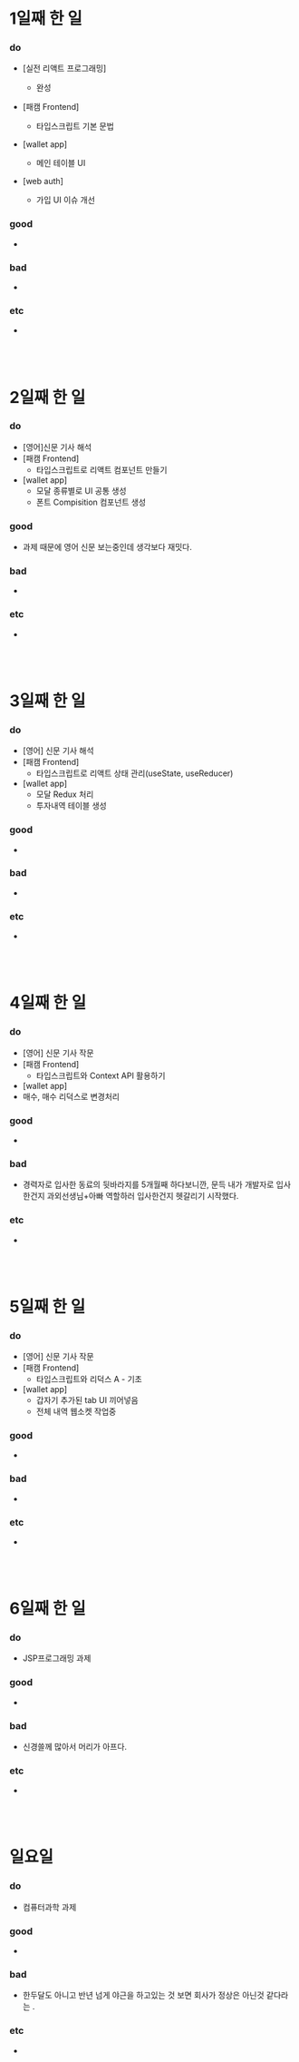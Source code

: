 # 1일째 한 일 
### do
- [실전 리액트 프로그래밍]
	- 완성
- [패캠 Frontend]
	- 타입스크립트 기본 문법
- [wallet app]
	- 메인 테이블 UI
	
- [web auth]
	- 가입 UI 이슈 개선
 
### good
- 

### bad
- 

### etc
- 

<br /><br />

# 2일째 한 일 
### do
- [영어]신문 기사 해석
- [패캠 Frontend]
	- 타입스크립트로 리액트 컴포넌트 만들기
- [wallet app]
	- 모달 종류별로 UI 공통 생성
	- 폰트 Compisition 컴포넌트 생성

### good
- 과제 때문에 영어 신문 보는중인데 생각보다 재밋다.

### bad
-

### etc
-

<br /><br />

# 3일째 한 일 
### do
- [영어] 신문 기사 해석
- [패캠 Frontend]
	- 타입스크립트로 리액트 상태 관리(useState, useReducer)
- [wallet app]
 	- 모달 Redux 처리
 	- 투자내역 테이블 생성

### good
-

### bad
-

### etc
-

<br /><br />

# 4일째 한 일 
### do
- [영어] 신문 기사 작문
- [패캠 Frontend]
	- 타입스크립트와 Context API 활용하기
- [wallet app]
 - 매수, 매수 리덕스로 변경처리

### good
-

### bad
- 경력자로 입사한 동료의 뒷바라지를 5개월째 하다보니깐, 문득 내가 개발자로 입사한건지 과외선생님+아빠 역할하러 입사한건지 헷갈리기 시작했다.
### etc
- 

<br /><br />

# 5일째 한 일 
### do
- [영어] 신문 기사 작문
- [패캠 Frontend]
	- 타입스크립트와 리덕스 A - 기초
- [wallet app]
  - 갑자기 추가된 tab UI 끼어넣음
  - 전체 내역 웹소켓 작업중

### good
-

### bad
- 

### etc
- 

<br /><br />

# 6일째 한 일 
### do
- JSP프로그래밍 과제

### good
-
 
### bad
- 신경쓸께 많아서 머리가 아프다.

### etc
-

<br /><br />

# 일요일
### do
- 컴퓨터과학 과제

### good
- 

### bad
- 한두달도 아니고 반년 넘게 야근을 하고있는 것 보면 회사가 정상은 아닌것 같다라는 .

### etc
-

<br /><br />

